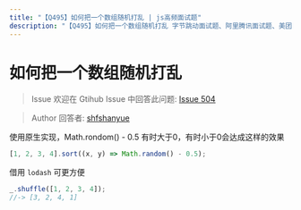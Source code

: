 ```yaml
---
title: "【Q495】如何把一个数组随机打乱 | js高频面试题"
description: "【Q495】如何把一个数组随机打乱 字节跳动面试题、阿里腾讯面试题、美团小米面试题。"
---
```


# 如何把一个数组随机打乱

> Issue
> 欢迎在 Gtihub Issue 中回答此问题: [Issue 504](https://github.com/shfshanyue/Daily-Question/issues/504)

> Author
> 回答者: [shfshanyue](https://github.com/shfshanyue)

使用原生实现，Math.rondom() - 0.5 有时大于0，有时小于0会达成这样的效果

```js
[1, 2, 3, 4].sort((x, y) => Math.random() - 0.5);
```

借用 `lodash` 可更方便

```js
_.shuffle([1, 2, 3, 4]);
//-> [3, 2, 4, 1]
```
